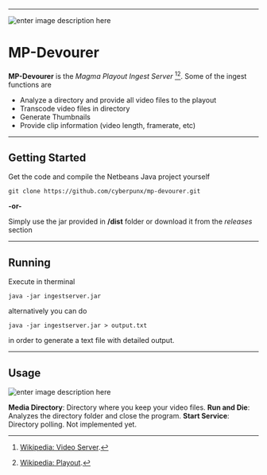 


----------

![enter image description here](https://i97.servimg.com/u/f97/19/54/36/38/forum_12.png)

MP-Devourer
===========

**MP-Devourer** is the *Magma Playout Ingest Server* [^footnote1][^footnote2]. Some of the ingest functions are

 - Analyze a directory and provide all video files to the playout
 - Transcode video files in directory
 - Generate Thumbnails 
 - Provide clip information (video length, framerate, etc)


----------

Getting Started
-------

Get the code and compile the Netbeans Java project yourself

    git clone https://github.com/cyberpunx/mp-devourer.git
**-or-**

Simply use the jar provided in **/dist** folder or download it from the *releases* section


----------


Running
-------
Execute in therminal

    java -jar ingestserver.jar

alternatively you can do

	java -jar ingestserver.jar > output.txt

in order to generate a text file with detailed output.

----------

Usage
-----
![enter image description here](http://i.imgur.com/fU6SfVS.png)

**Media Directory**: Directory where you keep your video files.
**Run and Die**: Analyzes the directory folder and close the program.
**Start Service**: Directory polling. Not implemented yet.



  [^footnote1]: [Wikipedia: Video Server](https://en.wikipedia.org/wiki/Video_server).

  [^footnote2]: [Wikipedia: Playout](https://en.wikipedia.org/wiki/Playout).
